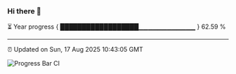 ### Hi there 👋

⏳ Year progress { ██████████████████▁▁▁▁▁▁▁▁▁▁▁▁ } 62.59 %

---

⏰ Updated on Sun, 17 Aug 2025 10:43:05 GMT

![Progress Bar CI](https://github.com/IshwaranRudhara/GIT-ACTION/workflows/Progress%20Bar%20CI/badge.svg)
